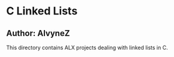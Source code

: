 # C Linked Lists
## Author: AlvyneZ
This directory contains ALX projects dealing with linked lists in C.